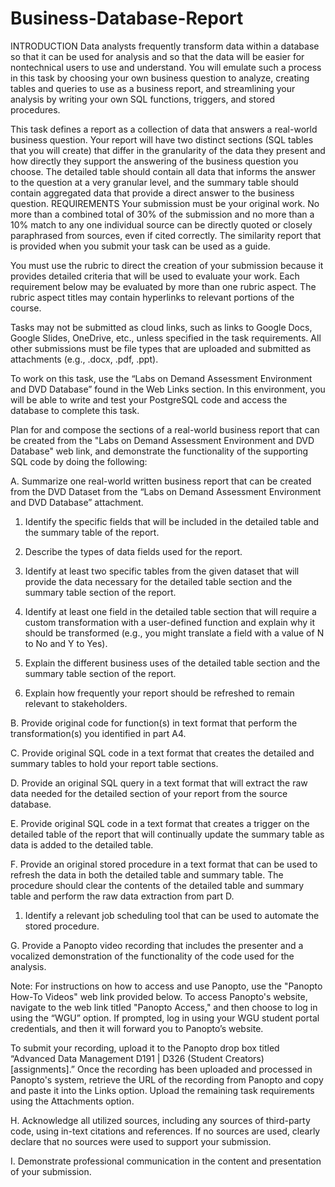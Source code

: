 # Business-Database-Report
INTRODUCTION
Data analysts frequently transform data within a database so that it can be used for analysis and so that the data will be easier for nontechnical users to use and understand. You will emulate such a process in this task by choosing your own business question to analyze, creating tables and queries to use as a business report, and streamlining your analysis by writing your own SQL functions, triggers, and stored procedures.

This task defines a report as a collection of data that answers a real-world business question. Your report will have two distinct sections (SQL tables that you will create) that differ in the granularity of the data they present and how directly they support the answering of the business question you choose. The detailed table should contain all data that informs the answer to the question at a very granular level, and the summary table should contain aggregated data that provide a direct answer to the business question.
REQUIREMENTS
Your submission must be your original work. No more than a combined total of 30% of the submission and no more than a 10% match to any one individual source can be directly quoted or closely paraphrased from sources, even if cited correctly. The similarity report that is provided when you submit your task can be used as a guide.



You must use the rubric to direct the creation of your submission because it provides detailed criteria that will be used to evaluate your work. Each requirement below may be evaluated by more than one rubric aspect. The rubric aspect titles may contain hyperlinks to relevant portions of the course.



Tasks may not be submitted as cloud links, such as links to Google Docs, Google Slides, OneDrive, etc., unless specified in the task requirements. All other submissions must be file types that are uploaded and submitted as attachments (e.g., .docx, .pdf, .ppt).



To work on this task, use the “Labs on Demand Assessment Environment and DVD Database” found in the Web Links section. In this environment, you will be able to write and test your PostgreSQL code and access the database to complete this task.



Plan for and compose the sections of a real-world business report that can be created from the "Labs on Demand Assessment Environment and DVD Database" web link, and demonstrate the functionality of the supporting SQL code by doing the following:



A.  Summarize one real-world written business report that can be created from the DVD Dataset from the “Labs on Demand Assessment Environment and DVD Database” attachment.

1.  Identify the specific fields that will be included in the detailed table and the summary table of the report.

2.  Describe the types of data fields used for the report.

3.  Identify at least two specific tables from the given dataset that will provide the data necessary for the detailed table section and the summary table section of the report.

4.  Identify at least one field in the detailed table section that will require a custom transformation with a user-defined function and explain why it should be transformed (e.g., you might translate a field with a value of N to No and Y to Yes).

5.  Explain the different business uses of the detailed table section and the summary table section of the report.

6.  Explain how frequently your report should be refreshed to remain relevant to stakeholders.


B.  Provide original code for function(s) in text format that perform the transformation(s) you identified in part A4.


C.  Provide original SQL code in a text format that creates the detailed and summary tables to hold your report table sections.


D.  Provide an original SQL query in a text format that will extract the raw data needed for the detailed section of your report from the source database.


E.  Provide original SQL code in a text format that creates a trigger on the detailed table of the report that will continually update the summary table as data is added to the detailed table.


F.  Provide an original stored procedure in a text format that can be used to refresh the data in both the detailed table and summary table. The procedure should clear the contents of the detailed table and summary table and perform the raw data extraction from part D.

1.  Identify a relevant job scheduling tool that can be used to automate the stored procedure.


G.  Provide a Panopto video recording that includes the presenter and a vocalized demonstration of the functionality of the code used for the analysis.


Note: For instructions on how to access and use Panopto, use the "Panopto How-To Videos" web link provided below. To access Panopto's website, navigate to the web link titled "Panopto Access," and then choose to log in using the “WGU” option. If prompted, log in using your WGU student portal credentials, and then it will forward you to Panopto’s website.


To submit your recording, upload it to the Panopto drop box titled “Advanced Data Management D191 | D326 (Student Creators) [assignments].” Once the recording has been uploaded and processed in Panopto's system, retrieve the URL of the recording from Panopto and copy and paste it into the Links option. Upload the remaining task requirements using the Attachments option.


H.  Acknowledge all utilized sources, including any sources of third-party code, using in-text citations and references. If no sources are used, clearly declare that no sources were used to support your submission.


I.  Demonstrate professional communication in the content and presentation of your submission.
